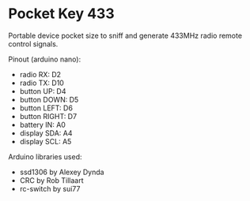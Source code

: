# Pocket Key 433
Portable device pocket size to sniff and generate 433MHz radio remote control signals.

Pinout (arduino nano):
- radio RX: D2
- radio TX: D10
- button UP: D4
- button DOWN: D5
- button LEFT: D6
- button RIGHT: D7
- battery IN: A0
- display SDA: A4
- display SCL: A5

Arduino libraries used:
- ssd1306 by Alexey Dynda
- CRC by Rob Tillaart
- rc-switch by sui77
